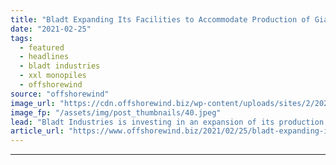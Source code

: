 ```yaml
---
title: "Bladt Expanding Its Facilities to Accommodate Production of Giant OWF Foundations"
date: "2021-02-25"
tags: 
  - featured
  - headlines
  - bladt industries
  - xxl monopiles
  - offshorewind
source: "offshorewind"
image_url: "https://cdn.offshorewind.biz/wp-content/uploads/sites/2/2021/02/25123004/Bladt-Industries_Gode-Wind.jpeg"
image_fp: "/assets/img/post_thumbnails/40.jpeg"
lead: "Bladt Industries is investing in an expansion of its production facilities at Lindø port"
article_url: "https://www.offshorewind.biz/2021/02/25/bladt-expanding-its-facilities-to-accommodate-production-of-giant-owf-foundations/"
---
```


---
